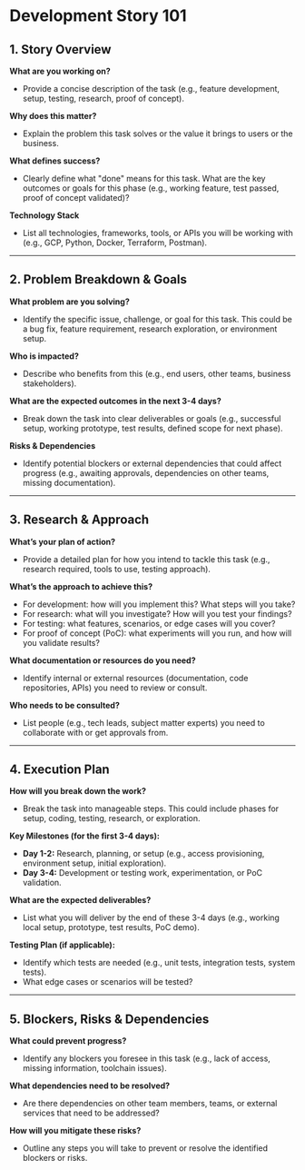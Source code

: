 # Development Story 101

## 1. Story Overview  
**What are you working on?**  
- Provide a concise description of the task (e.g., feature development, setup, testing, research, proof of concept).  

**Why does this matter?**  
- Explain the problem this task solves or the value it brings to users or the business.  

**What defines success?**  
- Clearly define what "done" means for this task. What are the key outcomes or goals for this phase (e.g., working feature, test passed, proof of concept validated)?  

**Technology Stack**  
- List all technologies, frameworks, tools, or APIs you will be working with (e.g., GCP, Python, Docker, Terraform, Postman).  

---

## 2. Problem Breakdown & Goals  
**What problem are you solving?**  
- Identify the specific issue, challenge, or goal for this task. This could be a bug fix, feature requirement, research exploration, or environment setup.  

**Who is impacted?**  
- Describe who benefits from this (e.g., end users, other teams, business stakeholders).  

**What are the expected outcomes in the next 3-4 days?**  
- Break down the task into clear deliverables or goals (e.g., successful setup, working prototype, test results, defined scope for next phase).  

**Risks & Dependencies**  
- Identify potential blockers or external dependencies that could affect progress (e.g., awaiting approvals, dependencies on other teams, missing documentation).  

---

## 3. Research & Approach  
**What’s your plan of action?**  
- Provide a detailed plan for how you intend to tackle this task (e.g., research required, tools to use, testing approach).  

**What’s the approach to achieve this?**  
- For development: how will you implement this? What steps will you take?  
- For research: what will you investigate? How will you test your findings?  
- For testing: what features, scenarios, or edge cases will you cover?  
- For proof of concept (PoC): what experiments will you run, and how will you validate results?  

**What documentation or resources do you need?**  
- Identify internal or external resources (documentation, code repositories, APIs) you need to review or consult.  

**Who needs to be consulted?**  
- List people (e.g., tech leads, subject matter experts) you need to collaborate with or get approvals from.  

---

## 4. Execution Plan  
**How will you break down the work?**  
- Break the task into manageable steps. This could include phases for setup, coding, testing, research, or exploration.  

**Key Milestones (for the first 3-4 days):**  
- **Day 1-2:** Research, planning, or setup (e.g., access provisioning, environment setup, initial exploration).  
- **Day 3-4:** Development or testing work, experimentation, or PoC validation.  

**What are the expected deliverables?**  
- List what you will deliver by the end of these 3-4 days (e.g., working local setup, prototype, test results, PoC demo).  

**Testing Plan (if applicable):**  
- Identify which tests are needed (e.g., unit tests, integration tests, system tests).  
- What edge cases or scenarios will be tested?  

---

## 5. Blockers, Risks & Dependencies  
**What could prevent progress?**  
- Identify any blockers you foresee in this task (e.g., lack of access, missing information, toolchain issues).  

**What dependencies need to be resolved?**  
- Are there dependencies on other team members, teams, or external services that need to be addressed?  

**How will you mitigate these risks?**  
- Outline any steps you will take to prevent or resolve the identified blockers or risks.
